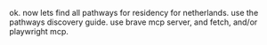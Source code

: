 ok. now lets find all pathways for residency for netherlands. use the pathways discovery guide. use brave mcp server, and fetch, and/or playwright mcp.